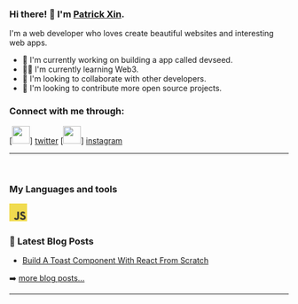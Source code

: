 ### Hi there! 👋 I'm [Patrick Xin](https://alpesdream.vercel.app).

I'm a web developer who loves create beautiful websites and interesting web apps.

- 🌱 I'm currently working on building a app called devseed.
- 🧑‍💻 I'm currently learning Web3.
- 🤝 I'm looking to collaborate with other developers.
- 📌 I'm looking to contribute more open source projects.

### Connect with me through:

[<img height="32" width="32" src="https://cdn.jsdelivr.net/npm/simple-icons@v6/icons/twitter.svg" />] [twitter]
[<img height="32" width="32" src="https://cdn.jsdelivr.net/npm/simple-icons@v6/icons/instagram.svg" />] [instagram]

---

<br/>

### My Languages and tools
<img src='https://raw.githubusercontent.com/github/explore/80688e429a7d4ef2fca1e82350fe8e3517d3494d/topics/javascript/javascript.png' alt='javascript' width='32' height='32'/>



### 📕 Latest Blog Posts

<!-- BLOG-POST-LIST:START -->
- [Build A Toast Component With React From Scratch](https://alpesdream.vercel.app/posts/build-a-toast-component-with-react-from-scrach)

<!-- BLOG-POST-LIST:END -->

➡️ [more blog posts...](https://alpesdream.vercel.app/posts)

---



[webiste]: https://alpesdream.vercel.app/
[twitter]: https://twitter.com/alpesdream
[instagram]: https://www.instagram.com/alpesdream/